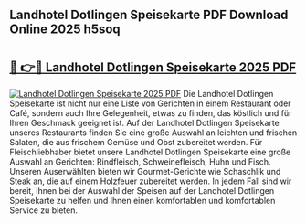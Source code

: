 ## Landhotel Dotlingen Speisekarte PDF Download Online 2025 h5soq

# <h2><a href="http://gc9mdm.nevu.top/?p=Landhotel+Dotlingen+Speisekarte">🔗 👉🔴 Landhotel Dotlingen Speisekarte 2025 PDF</a></h2>

[![Landhotel Dotlingen Speisekarte 2025 PDF](https://i.imgur.com/dBaPXMq.png)](http://gc9mdm.nevu.top/?p=Landhotel+Dotlingen+Speisekarte)
Die Landhotel Dotlingen Speisekarte ist nicht nur eine Liste von Gerichten in einem Restaurant oder Café, sondern auch Ihre Gelegenheit, etwas zu finden, das köstlich und für Ihren Geschmack geeignet ist. Auf der Landhotel Dotlingen Speisekarte unseres Restaurants finden Sie eine große Auswahl an leichten und frischen Salaten, die aus frischem Gemüse und Obst zubereitet werden. Für Fleischliebhaber bietet unsere Landhotel Dotlingen Speisekarte eine große Auswahl an Gerichten: Rindfleisch, Schweinefleisch, Huhn und Fisch. Unseren Auserwählten bieten wir Gourmet-Gerichte wie Schaschlik und Steak an, die auf einem Holzfeuer zubereitet werden. In jedem Fall sind wir bereit, Ihnen bei der Auswahl der Speisen auf der Landhotel Dotlingen Speisekarte zu helfen und Ihnen einen komfortablen und komfortablen Service zu bieten.
